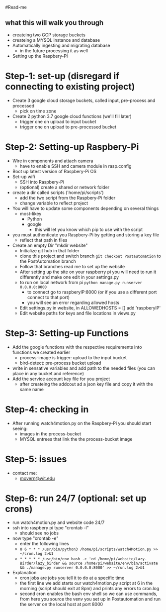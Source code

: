 #Read-me 

## what this will walk you through 
- createing two GCP storage buckets
- createing a MYSQL instance and database
- Automatically ingesting and migrating database
	- in the future processing it as well
- Setting up the Raspbery-Pi

# Step-1: set-up (disregard if connecting to existing project)
- Create 3 google cloud storage buckets, called input, pre-process and processed
	- pick on time zone
- Create 2 python 3.7 google cloud functions (we'll fill later)
	- trigger one on upload to input bucket
	- trigger one on upload to pre-processed bucket

# Step-2: Setting-up Raspbery-Pi
- Wire in components and attach camera 
	- have to enable SSH and camera module in rasp.config
- Boot up latest version of Raspbery-Pi OS
- Set-up wifi
	- SSH into Raspbery-Pi
	- (optional) create a shared or network folder
- create a dir called scripts ('home/pi/scripts')
	- add the two script from the Raspbery-Pi folder 
	- change variable to reflect project
- You will have to update some components depending on several things
	- most-likey
		- Python
		- google
			- this will let you know which pip to use with the script
- you must authenticate you Raspbery-Pi by getting and storing a key file 
	- reflect that path in files
- Create an empty Dir "mkdir website"
	- Initialize git hub in that folder
	- clone this project and switch branch ```git checkout Postautomation``` to the PostAutomation branch
	- Follow that branches read me to set up the website 
	- After setting up the site on your raspberry pi you will need to run it differently and make one edit in your settings.py 
	- to run on local network from pi ```python manage.py runserver 0.0.0.0:8000```
		- to connect go to raspberyIP:8000 (or if you use a different port connect to that port)
		- you will see an error regarding allowed hosts
	- Edit settings.py in website, in ALLOWEDHOSTS = [] add 'raspberyIP'
	- Edit website paths for keys and file locations in views.py  

# Step-3: Setting-up Functions
- Add the google functions with the respective requirements into functions we created earlier 
	- process-image is trigger: upload to the input bucket
	- bird-detect: pre-process bucket upload
- write in sensative variables and add path to the needed files (you can place in any bucket and reference) 
- Add the service account key file for you project 
	- after createing the addcout ad a json key file and copy it with the same name
	
# Step-4: checking in 
- After running watch4motion.py on the Raspbery-Pi you should start seeing:
	- images in the process-bucket
	- MYSQL entrees that link the the process-bucket image
	
# Step-5: issues
- contact me:
	- moyern@wit.edu

# Step-6: run 24/7 (optional: set up crons)
- run watch4motion.py and website code 24/7 
- ssh into raspbery pi type "crontab -l"
	- should see no jobs
- now type "crontab -e"
	- enter the following lines
	- ```0 6 * * * /usr/bin/python3 /home/pi/scripts/watch4Motion.py >> ~/cron.log 2>&1```
	- ```* * * * * /usr/bin/env bash -c 'cd /home/pi/website/Lazy-Birder/lazy_birder && source /home/pi/website/env/bin/activate && ./manage.py runserver 0.0.0.0:8000' >> ~/run.log 2>&1```
- Explanation
	- cron jobs are jobs you tell it to do at a specific time
	- the first line we add starts our watch4motion.py script at 6 in the morning (script should exit at 8pm) and prints any errors to cron.log
	- second cron enables the bash env shell so we can use commands, from here you source the venv you set up in Postautomation and run the server on the local host at port 8000
